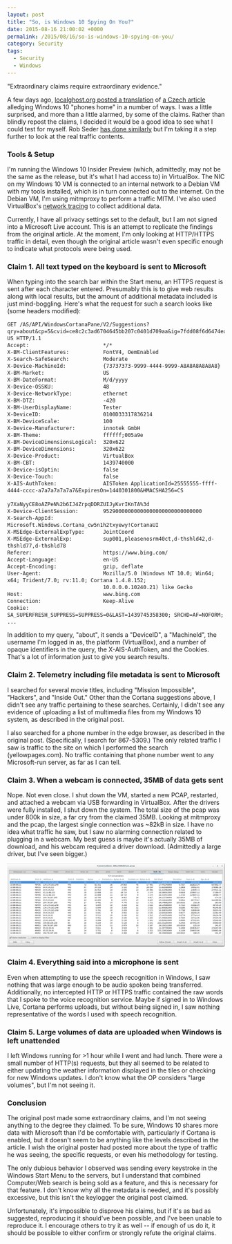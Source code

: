 ```yaml
---
layout: post
title: "So, is Windows 10 Spying On You?"
date: 2015-08-16 21:00:02 +0000
permalink: /2015/08/16/so-is-windows-10-spying-on-you/
category: Security
tags:
  - Security
  - Windows
---
```

"Extraordinary claims require extraordinary evidence."

A few days ago, [localghost.org posted a translation](http://localghost.org/posts/a-traffic-analysis-of-windows-10) of [a Czech article](http://aeronet.cz/news/analyza-windows-10-ve-svem-principu-jde-o-pouhy-terminal-na-sber-informaci-o-uzivateli-jeho-prstech-ocich-a-hlasu/) alledging Windows 10 "phones home" in a number of ways.  I was a little surprised, and more than a little alarmed, by some of the claims.  Rather than blindly repost the claims, I decided it would be a good idea to see what I could test for myself.  Rob Seder [has done similarly](http://blog.robseder.com/2015/08/16/whats-the-real-deal-with-windows-10-and-privacy/) but I'm taking it a step further to look at the real traffic contents.

### Tools & Setup ###

I'm running the Windows 10 Insider Preview (which, admittedly, may not be the
same as the release, but it's what I had access to) in VirtualBox.  The NIC on
my Windows 10 VM is connected to an internal network to a Debian VM with my
tools installed, which is in turn connected out to the internet.  On the Debian
VM, I'm using mitmproxy to perform a traffic MITM.  I've also used VirtualBox's
[network tracing](https://www.virtualbox.org/wiki/Network_tips) to collect
additional data.

Currently, I have all privacy settings set to the default, but I am not signed
into a Microsoft Live account.  This is an attempt to replicate the findings
from the original article.  At the moment, I'm only looking at HTTP/HTTPS
traffic in detail, even though the original article wasn't even specific enough
to indicate what protocols were being used.

### Claim 1. All text typed on the keyboard is sent to Microsoft ###

When typing into the search bar within the Start menu, an HTTPS request is sent
after each character entered.  Presumably this is to give web results along with
local results, but the amount of additional metadata included is just
mind-boggling.  Here's what the request for such a search looks like (some
headers modified):

    GET /AS/API/WindowsCortanaPane/V2/Suggestions?qry=about&cp=5&cvid=ce8c2c3ad6704645bb207c0401d709aa&ig=7fdd08f6d6474ead86e3c71404e36dd6&cc=US&setlang=en-US HTTP/1.1
    Accept:                        */*
    X-BM-ClientFeatures:           FontV4, OemEnabled
    X-Search-SafeSearch:           Moderate
    X-Device-MachineId:            {73737373-9999-4444-9999-A8A8A8A8A8A8}
    X-BM-Market:                   US
    X-BM-DateFormat:               M/d/yyyy
    X-Device-OSSKU:                48
    X-Device-NetworkType:          ethernet
    X-BM-DTZ:                      -420
    X-BM-UserDisplayName:          Tester
    X-DeviceID:                    0100D33317836214
    X-BM-DeviceScale:              100
    X-Device-Manufacturer:         innotek GmbH
    X-BM-Theme:                    ffffff;005a9e
    X-BM-DeviceDimensionsLogical:  320x622
    X-BM-DeviceDimensions:         320x622
    X-Device-Product:              VirtualBox
    X-BM-CBT:                      1439740000
    X-Device-isOptin:              false
    X-Device-Touch:                false
    X-AIS-AuthToken:               AISToken ApplicationId=25555555-ffff-4444-cccc-a7a7a7a7a7a7&ExpiresOn=1440301800&HMACSHA256=CS
                                   y7XaNyyCE8oAZPeN%2b6IJ4ZrpqDDRZUIJyKvrIKnTA%3d
    X-Device-ClientSession:        95290000000000000000000000000000
    X-Search-AppId:                Microsoft.Windows.Cortana_cw5n1h2txyewy!CortanaUI
    X-MSEdge-ExternalExpType:      JointCoord
    X-MSEdge-ExternalExp:          sup001,pleasenosrm40ct,d-thshld42,d-thshld77,d-thshld78
    Referer:                       https://www.bing.com/
    Accept-Language:               en-US
    Accept-Encoding:               gzip, deflate
    User-Agent:                    Mozilla/5.0 (Windows NT 10.0; Win64; x64; Trident/7.0; rv:11.0; Cortana 1.4.8.152;
                                   10.0.0.0.10240.21) like Gecko
    Host:                          www.bing.com
    Connection:                    Keep-Alive
    Cookie:                        SA_SUPERFRESH_SUPPRESS=SUPPRESS=0&LAST=1439745358300; SRCHD=AF=NOFORM; ...

In addition to my query, "about", it sends a "DeviceID", a "MachineId", the username I'm logged in as, the
platform (VirtualBox), and a number of opaque identifiers in the query, the X-AIS-AuthToken, and the Cookies.
That's a lot of information just to give you search results.

### Claim 2. Telemetry including file metadata is sent to Microsoft ###

I searched for several movie titles, including "Mission Impossible", "Hackers",
and "Inside Out."  Other than the Cortana suggestions above, I didn't see any
traffic pertaining to these searches.  Certainly, I didn't see any evidence of
uploading a list of multimedia files from my Windows 10 system, as described in
the original post.

I also searched for a phone number in the edge browser, as described in the
original post.  (Specifically, I search for 867-5309.)  The only related traffic
I saw is traffic to the site on which I performed the search (yellowpages.com).
No traffic containing that phone number went to any Microsoft-run server, as far
as I can tell.

### Claim 3. When a webcam is connected, 35MB of data gets sent ###

Nope.  Not even close.  I shut down the VM, started a new PCAP, restarted, and attached a
webcam via USB forwarding in VirtualBox.  After the drivers were fully
installed, I shut down the system.  The total size of the pcap was under 800k in
size, a far cry from the claimed 35MB.  Looking at mitmproxy and the pcap, the
largest single connection was ~82kB in size.  I have no idea what traffic he
saw, but I saw no alarming connection related to plugging in a webcam.  My best
guess is maybe it's actually 35MB of download, and his webcam required a driver
download.  (Admittedly a large driver, but I've seen bigger.)

![Traffic from Connecting a Webcam][1]

### Claim 4. Everything said into a microphone is sent ###

Even when attempting to use the speech recognition in Windows, I saw nothing
that was large enough to be audio spoken being transferred.  Additionally, no
intercepted HTTP or HTTPS traffic contained the raw words that I spoke to the
voice recognition service.  Maybe if signed in to Windows Live, Cortana performs
uploads, but without being signed in, I saw nothing representative of the words
I used with speech recognition.

### Claim 5. Large volumes of data are uploaded when Windows is left unattended ###

I left Windows running for >1 hour while I went and had lunch.  There were a
small number of HTTP(s) requests, but they all seemed to be related to either
updating the weather information displayed in the tiles or checking for new
Windows updates.  I don't know what the OP considers "large volumes", but I'm
not seeing it.

### Conclusion ###

The original post made some extraordinary claims, and I'm not seeing anything to
the degree they claimed.  To be sure, Windows 10 shares more data with Microsoft
than I'd be comfortable with, particularly if Cortana is enabled, but it doesn't
seem to be anything like the levels described in the article.  I wish the
original poster had posted more about the type of traffic he was seeing, the
specific requests, or even his methodology for testing.

The only dubious behavior I observed was sending every keystroke in the Windows
Start Menu to the servers, but I understand that combined Computer/Web search is
being sold as a feature, and this is necessary for that feature.  I don't know
why all the metadata is needed, and it's possibly excessive, but this isn't the
keylogger the original post claimed.

Unfortunately, it's impossible to disprove his claims, but if it's as bad as
suggested, reproducing it should've been possible, and I've been unable to
reproduce it.  I encourage others to try it as well -- if enough of us do it, it
should be possible to either confirm or strongly refute the original claims.


  [1]: /img/blog/windows10traffic.png
